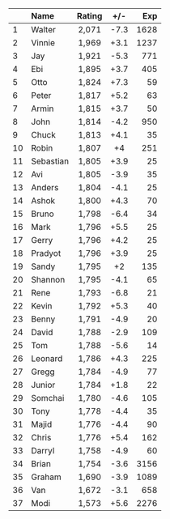 | |Name|Rating|+/-|Exp|
|-|:---|:----:|:-:|--:|
|1|Walter|2,071|-7.3|1628|
|2|Vinnie|1,969|+3.1|1237|
|3|Jay|1,921|-5.3|771|
|4|Ebi|1,895|+3.7|405|
|5|Otto|1,824|+7.3|59|
|6|Peter|1,817|+5.2|63|
|7|Armin|1,815|+3.7|50|
|8|John|1,814|-4.2|950|
|9|Chuck|1,813|+4.1|35|
|10|Robin|1,807|+4|251|
|11|Sebastian|1,805|+3.9|25|
|12|Avi|1,805|-3.9|35|
|13|Anders|1,804|-4.1|25|
|14|Ashok|1,800|+4.3|70|
|15|Bruno|1,798|-6.4|34|
|16|Mark|1,796|+5.5|25|
|17|Gerry|1,796|+4.2|25|
|18|Pradyot|1,796|+3.9|25|
|19|Sandy|1,795|+2|135|
|20|Shannon|1,795|-4.1|65|
|21|Rene|1,793|-6.8|21|
|22|Kevin|1,792|+5.3|40|
|23|Benny|1,791|-4.9|20|
|24|David|1,788|-2.9|109|
|25|Tom|1,788|-5.6|14|
|26|Leonard|1,786|+4.3|225|
|27|Gregg|1,784|-4.9|77|
|28|Junior|1,784|+1.8|22|
|29|Somchai|1,780|-4.6|105|
|30|Tony|1,778|-4.4|35|
|31|Majid|1,776|-4.4|90|
|32|Chris|1,776|+5.4|162|
|33|Darryl|1,758|-4.9|60|
|34|Brian|1,754|-3.6|3156|
|35|Graham|1,690|-3.9|1089|
|36|Van|1,672|-3.1|658|
|37|Modi|1,573|+5.6|2276|
